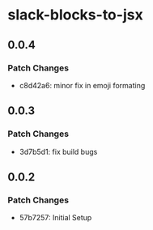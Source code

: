 # slack-blocks-to-jsx

## 0.0.4

### Patch Changes

- c8d42a6: minor fix in emoji formating

## 0.0.3

### Patch Changes

- 3d7b5d1: fix build bugs

## 0.0.2

### Patch Changes

- 57b7257: Initial Setup
